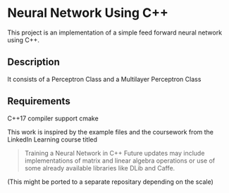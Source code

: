 # Neural Network Using C++
This project is an implementation of a simple feed forward neural network using C++.


## Description
It consists of a Perceptron Class and a Multilayer Perceptron Class


## Requirements
C++17 compiler support
cmake


This work is inspired by the example files and the coursework from the LinkedIn Learning course titled
> Training a Neural Network in C++
Future updates may include implementations of matrix and linear algebra operations or use of some already available libraries like DLib and Caffe.


(This might be ported to a separate repositary depending on the scale)


